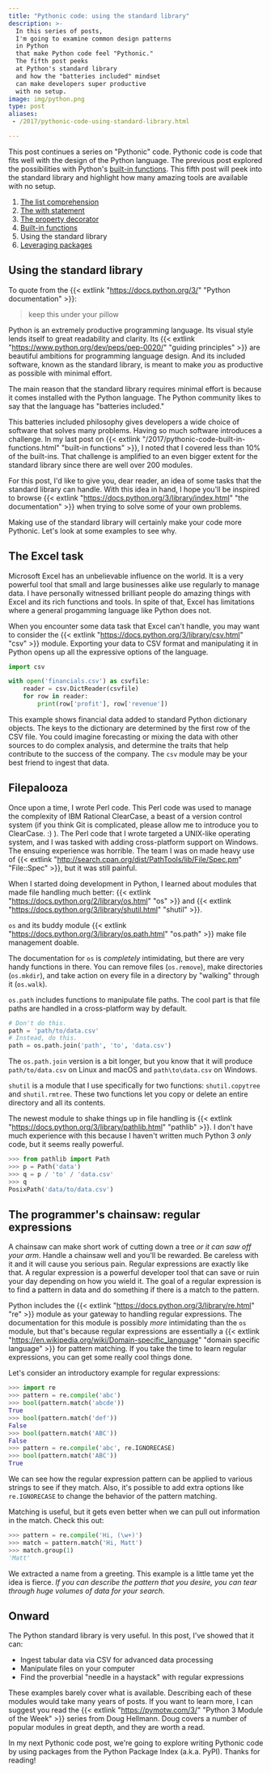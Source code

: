 ```yaml
---
title: "Pythonic code: using the standard library"
description: >-
  In this series of posts,
  I'm going to examine common design patterns
  in Python
  that make Python code feel "Pythonic."
  The fifth post peeks
  at Python's standard library
  and how the "batteries included" mindset
  can make developers super productive
  with no setup.
image: img/python.png
type: post
aliases:
 - /2017/pythonic-code-using-standard-library.html

---
```


This post continues a series
on "Pythonic" code.
Pythonic code is code
that fits well
with the design
of the Python language.
The previous post explored the possibilities
with Python's [built-in functions](/2017/pythonic-code-built-in-functions.html).
This fifth post will peek
into the standard library
and highlight how many amazing tools are available
with no setup.

1. [The list comprehension](/2017/pythonic-code-the-list-comprehension.html)
2. [The with statement](/2017/pythonic-code-the-with-statement.html)
3. [The property decorator](/2017/pythonic-code-the-property-decorator.html)
4. [Built-in functions](/2017/pythonic-code-built-in-functions.html)
5. Using the standard library
6. [Leveraging packages](/2017/pythonic-code-leveraging-packages.html)

## Using the standard library

To quote from the {{< extlink "https://docs.python.org/3/" "Python documentation" >}}:

> keep this under your pillow

Python is an extremely productive programming language.
Its visual style lends itself to great readability and clarity.
Its {{< extlink "https://www.python.org/dev/peps/pep-0020/" "guiding principles" >}}
are beautiful ambitions for programming language design.
And its included software,
known as the standard library,
is meant to make *you* as productive as possible
with minimal effort.

The main reason that the standard library requires minimal effort
is because it comes installed
with the Python language.
The Python community likes to say
that the language has "batteries included."

This batteries included philosophy gives developers a wide choice
of software
that solves many problems.
Having so much software introduces a challenge.
In my last post on {{< extlink "/2017/pythonic-code-built-in-functions.html" "built-in functions" >}},
I noted that I covered less than 10%
of the built-ins.
That challenge is amplified
to an even bigger extent
for the standard library
since there are well over 200 modules.

For this post,
I'd like to give you,
dear reader,
an idea of some tasks
that the standard library can handle.
With this idea in hand,
I hope you'll be inspired
to browse {{< extlink "https://docs.python.org/3/library/index.html" "the documentation" >}}
when trying to solve some of your own problems.

Making use of the standard library
will certainly make your code more Pythonic.
Let's look at some examples
to see why.

## The Excel task

Microsoft Excel has an unbelievable influence
on the world.
It is a very powerful tool
that small and large businesses alike
use regularly
to manage data.
I have personally witnessed brilliant people
do amazing things with Excel
and its rich functions and tools.
In spite of that,
Excel has limitations
where a general progamming language
like Python
does not.

When you encounter some data task
that Excel can't handle,
you may want to consider the {{< extlink "https://docs.python.org/3/library/csv.html" "csv" >}}
module.
Exporting your data to CSV format
and manipulating it in Python
opens up all the expressive options
of the language.

```python
import csv

with open('financials.csv') as csvfile:
    reader = csv.DictReader(csvfile)
    for row in reader:
        print(row['profit'], row['revenue'])
```

This example shows financial data
added to standard Python dictionary objects.
The keys to the dictionary are determined
by the first row of the CSV file.
You could imagine forecasting
or mixing the data with other sources
to do complex analysis,
and determine the traits
that help contribute
to the success
of the company.
The `csv` module may be your best friend
to ingest that data.

## Filepalooza

Once upon a time,
I wrote Perl code.
This Perl code was used to manage the complexity
of IBM Rational ClearCase,
a beast of a version control system
(if you think Git is complicated,
please allow me to introduce you to ClearCase. :) ).
The Perl code that I wrote targeted a UNIX-like operating system,
and I was tasked with adding cross-platform support on Windows.
The ensuing experience was horrible.
The team I was on made heavy use of
{{< extlink "http://search.cpan.org/dist/PathTools/lib/File/Spec.pm" "File::Spec" >}},
but it was still painful.

When I started doing development
in Python,
I learned about modules that made file handling much better:
{{< extlink "https://docs.python.org/2/library/os.html" "os" >}}
and
{{< extlink "https://docs.python.org/3/library/shutil.html" "shutil" >}}.

`os` and its buddy module {{< extlink "https://docs.python.org/3/library/os.path.html" "os.path" >}}
make file management doable.

The documentation for `os` is *completely* intimidating,
but there are very handy functions in there.
You can remove files (`os.remove`),
make directories (`os.mkdir`),
and take action on every file in a directory
by "walking" through it (`os.walk`).

`os.path` includes functions
to manipulate file paths.
The cool part is that file paths are handled
in a cross-platform way
by default.

```python
# Don't do this.
path = 'path/to/data.csv'
# Instead, do this.
path = os.path.join('path', 'to', 'data.csv')
```

The `os.path.join` version is a bit longer,
but you know that it will produce `path/to/data.csv`
on Linux and macOS
and `path\to\data.csv`
on Windows.

`shutil` is a module that I use specifically
for two functions:
`shutil.copytree`
and `shutil.rmtree`.
These two functions let you copy or delete
an entire directory and all its contents.

The newest module to shake things up
in file handling is {{< extlink "https://docs.python.org/3/library/pathlib.html" "pathlib" >}}.
I don't have much experience with this
because I haven't written much Python 3 *only* code,
but it seems really powerful.

```python
>>> from pathlib import Path
>>> p = Path('data')
>>> q = p / 'to' / 'data.csv'
>>> q
PosixPath('data/to/data.csv')
```

## The programmer's chainsaw: regular expressions

A chainsaw can make short work
of cutting down a tree
*or it can saw off your arm*.
Handle a chainsaw well
and you'll be rewarded.
Be careless with it
and it will cause you serious pain.
Regular expressions are exactly like that.
A regular expression is a powerful developer tool
that can save or ruin your day
depending on how you wield it.
The goal of a regular expression
is to find a pattern
in data
and do something
if there is a match to the pattern.

Python includes the {{< extlink "https://docs.python.org/3/library/re.html" "re" >}} module
as your gateway to handling regular expressions.
The documentation for this module is possibly *more* intimidating
than the `os` module,
but that's because regular expressions are essentially
a {{< extlink "https://en.wikipedia.org/wiki/Domain-specific_language" "domain specific language" >}}
for pattern matching.
If you take the time to learn regular expressions,
you can get some really cool things done.

Let's consider an introductory example for regular expressions:

```python
>>> import re
>>> pattern = re.compile('abc')
>>> bool(pattern.match('abcde'))
True
>>> bool(pattern.match('def'))
False
>>> bool(pattern.match('ABC'))
False
>>> pattern = re.compile('abc', re.IGNORECASE)
>>> bool(pattern.match('ABC'))
True
```

We can see how the regular expression pattern can be applied
to various strings
to see if they match.
Also, it's possible to add extra options like `re.IGNORECASE`
to change the behavior of the pattern matching.

Matching is useful,
but it gets even better
when we can pull out information
in the match.
Check this out:

```python
>>> pattern = re.compile('Hi, (\w+)')
>>> match = pattern.match('Hi, Matt')
>>> match.group(1)
'Matt'
```

We extracted a name from a greeting.
This example is a little tame
yet the idea is fierce.
*If you can describe the pattern
that you desire,
you can tear through huge volumes
of data
for your search.*


## Onward

The Python standard library is very useful.
In this post, I've showed that it can:

* Ingest tabular data via CSV for advanced data processing
* Manipulate files on your computer
* Find the proverbial "needle in a haystack"
  with regular expressions

These examples barely cover what is available.
Describing each of these modules would take many years
of posts.
If you want to learn more,
I can suggest you read the
{{< extlink "https://pymotw.com/3/" "Python 3 Module of the Week" >}} series
from Doug Hellmann.
Doug covers a number of popular modules
in great depth,
and they are worth a read.

In my next Pythonic code post,
we're going to explore writing Pythonic code
by using packages
from the Python Package Index
(a.k.a. PyPI).
Thanks for reading!
